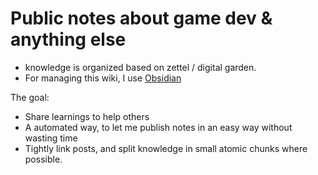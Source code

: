 # Public notes about game dev & anything else

- knowledge is organized based on zettel / digital garden.  
- For managing this wiki, I use [Obsidian](https://obsidian.md/)
  
The goal:
- Share learnings to help others  
- A automated way, to let me publish notes in an easy way without wasting time
- Tightly link posts, and split knowledge in small atomic chunks where possible.

